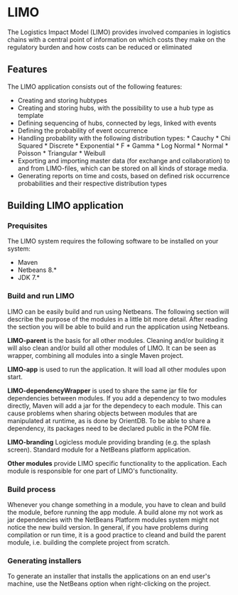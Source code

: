 # LIMO
The Logistics Impact Model (LIMO) provides involved companies in logistics chains with a central point of information on which costs they make on the regulatory burden and how costs can be reduced or eliminated
## Features
The LIMO application consists out of the following features:
- Creating and storing hubtypes	
- Creating and storing hubs, with the possibility to use a hub type as template
- Defining sequencing of hubs, connected by legs, linked with events
- Defining the probability of event occurrence
- Handling probability with the following distribution types:
		* Cauchy
		* Chi Squared
		* Discrete
		* Exponential
		* F
		* Gamma
		* Log Normal
		* Normal
		* Poisson
		* Triangular
		* Weibull
- Exporting and importing master data (for exchange and collaboration) to and from LIMO-files, which can be stored on all kinds of storage media.
- Generating reports on time and costs, based on defined risk occurrence probabilities and their respective distribution types

## Building LIMO application
### Prequisites
The LIMO system requires the following software to be installed on your system:
- Maven
- Netbeans 8.*
- JDK 7.*

### Build and run LIMO
LIMO can be easily build and run using Netbeans. The following section will describe the purpose of the modules in a little bit more detail. After reading the section you will be able to build and run the application using Netbeans.

**LIMO-parent** is the basis  for all other modules. Cleaning and/or building it will also clean and/or build all other modules of LIMO. It can be seen as wrapper, combining all modules into a single Maven project.

**LIMO-app** is used to run the application. It will load all other modules upon start.

**LIMO-dependencyWrapper** is used to share the same jar file for dependencies between modules. If you add a dependency to two modules directly, Maven will add a jar for the dependecy to each module. This can cause problems when sharing objects between modules that are manipulated at runtime, as is done by OrientDB. To be able to share a dependency, its packages need to be declared public in the POM file.

**LIMO-branding** Logicless module providing branding (e.g. the splash screen). Standard module for a NetBeans platform application.

**Other modules** provide LIMO specific functionality to the application. Each module is responsible for one part of LIMO's functionality.

### Build process
Whenever you change something in a module, you have to clean and build the module, before running the app module. A build alone my not work as jar dependencies with the NetBeans Platform modules system might not notice the new build version. In general, if you have problems during compilation or run time, it is a good practice to cleand and build the parent module, i.e. building the complete project from scratch. 

### Generating installers
To generate an installer that installs the applications on an end user's machine, use the NetBeans option when right-clicking on the project. 
